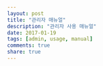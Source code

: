 ```yaml
---
layout: post
title: "관리자 매뉴얼"
description: "관리자 사용 매뉴얼"
date: 2017-01-19
tags: [admin, usage, manual]
comments: true
share: true
---
```


